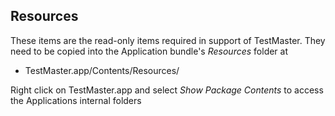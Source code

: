 ## Resources

These items are the read-only items required in support of TestMaster. They need to be copied into the Application bundle's *Resources* folder at

* TestMaster.app/Contents/Resources/

Right click on TestMaster.app and select *Show Package Contents* to access the Applications internal folders